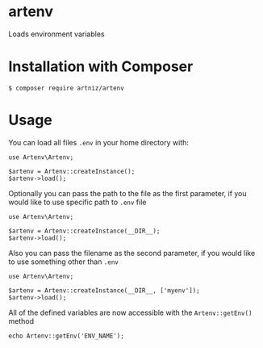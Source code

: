 # artenv

Loads environment variables

# Installation with Composer

`$ composer require artniz/artenv`

# Usage

You can load all files `.env` in your home directory with:

```
use Artenv\Artenv;

$artenv = Artenv::createInstance(); 
$artenv->load();
```

Optionally you can pass the path to the file as the first parameter, if you would like to use specific path to `.env` file

```
use Artenv\Artenv;

$artenv = Artenv::createInstance(__DIR__); 
$artenv->load();
```

Also you can pass the filename as the second parameter, if you would like to use something other than `.env`

```
use Artenv\Artenv;

$artenv = Artenv::createInstance(__DIR__, ['myenv']); 
$artenv->load();
```

All of the defined variables are now accessible with the `Artenv::getEnv()` method

```
echo Artenv::getEnv('ENV_NAME');
```
